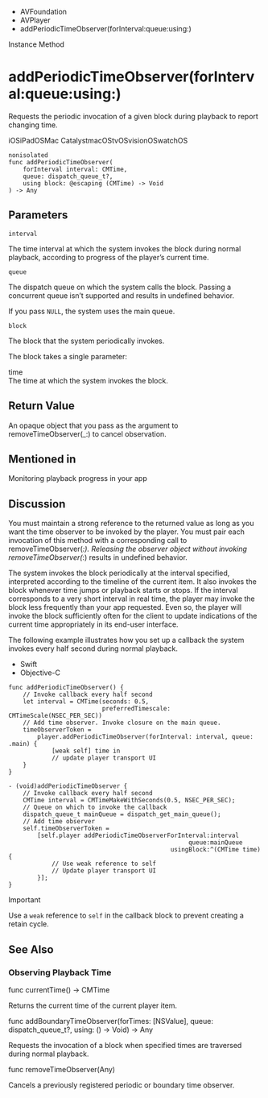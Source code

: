

- AVFoundation
- AVPlayer
-  addPeriodicTimeObserver(forInterval:queue:using:) 

Instance Method

# addPeriodicTimeObserver(forInterval:queue:using:)

Requests the periodic invocation of a given block during playback to report changing time.

iOSiPadOSMac CatalystmacOStvOSvisionOSwatchOS

``` source
nonisolated
func addPeriodicTimeObserver(
    forInterval interval: CMTime,
    queue: dispatch_queue_t?,
    using block: @escaping (CMTime) -> Void
) -> Any
```

## Parameters 

`interval`  

The time interval at which the system invokes the block during normal playback, according to progress of the player’s current time.

`queue`  

The dispatch queue on which the system calls the block. Passing a concurrent queue isn’t supported and results in undefined behavior.

If you pass `NULL`, the system uses the main queue.

`block`  

The block that the system periodically invokes.

The block takes a single parameter:

time  
The time at which the system invokes the block.

## Return Value

An opaque object that you pass as the argument to removeTimeObserver(_:) to cancel observation.

## Mentioned in 

Monitoring playback progress in your app

## Discussion

You must maintain a strong reference to the returned value as long as you want the time observer to be invoked by the player. You must pair each invocation of this method with a corresponding call to removeTimeObserver(_:). Releasing the observer object without invoking removeTimeObserver(_:) results in undefined behavior.

The system invokes the block periodically at the interval specified, interpreted according to the timeline of the current item. It also invokes the block whenever time jumps or playback starts or stops. If the interval corresponds to a very short interval in real time, the player may invoke the block less frequently than your app requested. Even so, the player will invoke the block sufficiently often for the client to update indications of the current time appropriately in its end-user interface.

The following example illustrates how you set up a callback the system invokes every half second during normal playback.

- Swift
- Objective-C

```
func addPeriodicTimeObserver() {
    // Invoke callback every half second
    let interval = CMTime(seconds: 0.5,
                          preferredTimescale: CMTimeScale(NSEC_PER_SEC))
    // Add time observer. Invoke closure on the main queue.
    timeObserverToken =
        player.addPeriodicTimeObserver(forInterval: interval, queue: .main) {
            [weak self] time in
            // update player transport UI
    }
}
```

```
- (void)addPeriodicTimeObserver {
    // Invoke callback every half second
    CMTime interval = CMTimeMakeWithSeconds(0.5, NSEC_PER_SEC);
    // Queue on which to invoke the callback
    dispatch_queue_t mainQueue = dispatch_get_main_queue();
    // Add time observer
    self.timeObserverToken =
        [self.player addPeriodicTimeObserverForInterval:interval
                                                  queue:mainQueue
                                             usingBlock:^(CMTime time) {
            // Use weak reference to self
            // Update player transport UI
        }];
}
```

Important

Use a `weak` reference to `self` in the callback block to prevent creating a retain cycle.

## See Also

### Observing Playback Time

func currentTime() -> CMTime

Returns the current time of the current player item.

func addBoundaryTimeObserver(forTimes: [NSValue], queue: dispatch_queue_t?, using: () -> Void) -> Any

Requests the invocation of a block when specified times are traversed during normal playback.

func removeTimeObserver(Any)

Cancels a previously registered periodic or boundary time observer.

